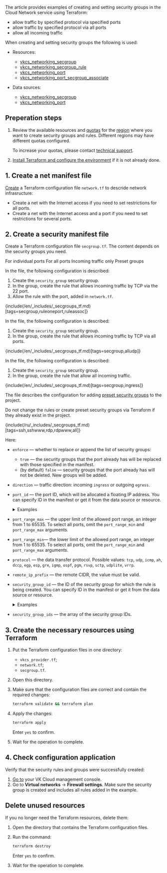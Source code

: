 The article provides examples of creating and setting security groups in the Cloud Network service using Terraform:

- allow traffic by specified protocol via specified ports
- allow traffic by specified protocol via all ports
- allow all incoming traffic

When creating and setting security groups the following is used:

- Resources:

  - [vkcs_networking_secgroup](https://github.com/vk-cs/terraform-provider-vkcs/blob/master/docs/resources/networking_secgroup.md)
  - [vkcs_networking_secgroup_rule](https://github.com/vk-cs/terraform-provider-vkcs/blob/master/docs/resources/networking_secgroup_rule.md)
  - [vkcs_networking_port](https://github.com/vk-cs/terraform-provider-vkcs/blob/master/docs/resources/networking_port.md)
  - [vkcs_networking_port_secgroup_associate](https://github.com/vk-cs/terraform-provider-vkcs/blob/master/docs/resources/networking_port_secgroup_associate.md)

- Data sources:

  - [vkcs_networking_secgroup](https://github.com/vk-cs/terraform-provider-vkcs/blob/master/docs/data-sources/networking_secgroup.md)
  - [vkcs_networking_port](https://github.com/vk-cs/terraform-provider-vkcs/blob/master/docs/data-sources/networking_port.md)

## Preperation steps

1. Review the available resources and [quotas](/en/tools-for-using-services/account/concepts/quotasandlimits) for the [region](/en/tools-for-using-services/account/concepts/regions) where you want to create security groups and rules. Different regions may have different quotas configured.

   To increase your quotas, please contact [technical support](mailto:support@mcs.mail.ru).

1. [Install Terraform and configure the environment](/en/tools-for-using-services/terraform/quick-start) if it is not already done.

## 1. Create a net manifest file

[Create](../network) a Terraform configuration file `network.tf` to descride network infrasructure:

- Create a net with the Internet access if you need to set restrictions for all ports.
- Create a net with the Internet access and a port if you need to set restrictions for several ports.

## 2. Create a security manifest file

Create a Terraform configuration file `secgroup.tf`.  The content depends on the security groups you need.

<tabs>
<tablist>
<tab>For individual ports</tab>
<tab>For all ports</tab>
<tab>Incoming traffic only</tab>
<tab>Preset groups</tab>
</tablist>
<tabpanel>

In the file, the following configuration is described:

  1. Create the `security_group` security group.
  1. In the group, create the rule that allows incoming traffic by TCP via the 22 port.
  1. Allow the rule with the port, added in `network.tf`.

  {include(/en/_includes/_secgroups_tf.md)[tags=secgroup,ruleoneport,ruleassoc]}

</tabpanel>
<tabpanel>

In the file, the following configuration is described:

  1. Create the `security_group` security group.
  1. In the group, create the rule that allows incoming traffic by TCP via all ports.

  {include(/en/_includes/_secgroups_tf.md)[tags=secgroup,alludp]}

</tabpanel>
<tabpanel>

In the file, the following configuration is described:

  1. Create the `security_group` security group.
  1. In the group, create the rule that allow all incoming traffic.

  {include(/en/_includes/_secgroups_tf.md)[tags=secgroup,ingress]}

</tabpanel>
<tabpanel>

The file describes the configuration for adding [preset security groups](/ru/networks/vnet/concepts/traffic-limiting#secgroups) to the project.

<warn>

Do not change the rules or create preset security groups via Terraform if they already exist in the project.

</warn>

{include(/ru/_includes/_secgroups_tf.md)[tags=ssh,sshwww,rdp,rdpwww,all]}

</tabpanel>
</tabs>

Here:

- `enforce` — whether to replace or append the list of security groups:

  - `true` — the security groups that the port already has will be replaced with those specified in the manifest.
  - (by default) `false` — security groups that the port already has will not be deleted. New groups will be added.

- `direction` — traffic direction: incoming `ingress` or outgoing `egress`.

- `port_id` — the port ID, which will be allocated a floating IP address. You can specify ID in the manifest or get it from the data source or resource.

  <details>
    <summary>Examples</summary>

  - `port_id = vkcs_networking_port.example.id`: the port ID will be taken after creating the `vkcs_networking_port` resource.
  - `port_id = data.vkcs_networking_port.example.id`: the port ID is taken from the `vkcs_networking_port` data source.
  - `port_id = "bb76507d-aaaa-aaaa-aaaa-2bca1a4c4cfc"`: the port ID is taken from the [list of ports](/en/networks/vnet/service-management/ports#viewing_a_list_of_ports_and_port_information) in the VK Cloud account or via the Openstack CLI.

  </details>

- `port_range_max` — the upper limit of the allowed port range, an integer from 1 to 65535. To select all ports, omit the `port_range_min` and `port_range_max` arguments.

- `port_range_min`— the lower limit of the allowed port range, an integer from 1 to 65535. To select all ports, omit the `port_range_min` and `port_range_max` arguments.

- `protocol` — the data transfer protocol. Possible values: `tcp`, `udp`, `icmp`, `ah`, `dccp`, `egp`, `esp`, `gre`, `igmp`, `ospf`, `pgm`, `rsvp`, `sctp`, `udplite`, `vrrp`.

- `remote_ip_prefix` — the remote CIDR, the value must be valid.

- `security_group_id` — the ID of the security group for which the rule is being created. You can specify ID in the manifest or get it from the data source or resource.

  <details>
    <summary>Examples</summary>

  - `port_id = vkcs_networking_port.example.id`: the security group ID will be taken after creating the `vkcs_networking_secgroup` resource.
  - `port_id = data.vkcs_networking_port.example.id`: the security group ID is taken from the `vkcs_networking_secgroup` data source.
  - `port_id = "bb76507d-bbbb-bbbb-bbbb-2bca1a4c4cfc"`: the security group ID is taken from the [list of security groups](/en/networks/vnet/service-management/secgroups#view_a_list_of_security_groups_and_information_about_them) in the VK Cloud account or via the Openstack CLI.

  </details>

- `security_group_ids` — the array of the security group IDs.

## 3. Create the necessary resources using Terraform

1. Put the Terraform configuration files in one directory:

   - `vkcs_provider.tf`;
   - `network.tf`;
   - `secgroup.tf`.

1. Open this directory.
1. Make sure that the configuration files are correct and contain the required changes:

   ```bash
   terraform validate && terraform plan
   ```

1. Apply the changes:

   ```bash
   terraform apply
   ```

   Enter `yes` to confirm.

1. Wait for the operation to complete.

## 4. Check configuration application

Verify that the security rules and groups were successfully created:

1. [Go to](https://cloud.vk.com/app/en) your VK Cloud management console.
1. Go to **Virtual networks** → **Firewall settings**. Make sure the security group is created and includes all rules added in the example.

## Delete unused resources

If you no longer need the Terraform resources, delete them:

1. Open the directory that contains the Terraform configuration files.
1. Run the command:

   ```bash
   terraform destroy
   ```

   Enter `yes` to confirm.

1. Wait for the operation to complete.
